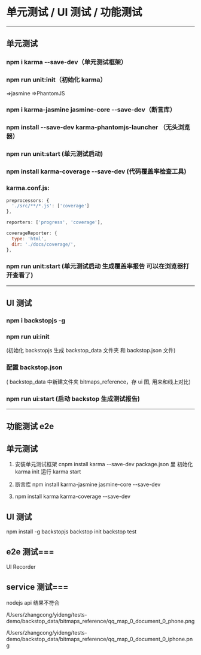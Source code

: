 # 单元测试 / UI 测试 / 功能测试

---

## 单元测试

### npm i karma --save-dev（单元测试框架）

### npm run unit:init（初始化 karma）

=>jasmine
=>PhantomJS

### npm i karma-jasmine jasmine-core --save-dev（断言库）

### npm install --save-dev karma-phantomjs-launcher （无头浏览器）

### npm run unit:start (单元测试启动)

### npm install karma-coverage --save-dev (代码覆盖率检查工具)

### karma.conf.js:

```js
preprocessors: {
  './src/**/*.js': ['coverage']
},

reporters: ['progress', 'coverage'],

coverageReporter: {
  type: 'html',
  dir: './docs/coverage/',
},
```

### npm run unit:start (单元测试启动 生成覆盖率报告 可以在浏览器打开查看了)

---

## UI 测试

### npm i backstopjs -g

### npm run ui:init

(初始化 backstopjs 生成 backstop_data 文件夹 和 backstop.json 文件)

### 配置 backstop.json

( backstop_data 中新建文件夹 bitmaps_reference，存 ui 图, 用来和线上对比)

### npm run ui:start (启动 backstop 生成测试报告)

---

## 功能测试 e2e

## 单元测试

1. 安装单元测试框架
   cnpm install karma --save-dev
   package.json 里
   初始化 karma init
   运行 karma start

2. 断言库
   npm install karma-jasmine jasmine-core --save-dev

3. npm install karma karma-coverage --save-dev

## UI 测试

npm install -g backstopjs
backstop init
backstop test

## e2e 测试===

UI Recorder

## service 测试===

nodejs api 结果不符合

/Users/zhangcong/yideng/tests-demo/backstop_data/bitmaps_reference/qq_map_0_document_0_phone.png

/Users/zhangcong/yideng/tests-demo/backstop_data/bitmaps_reference/qq_map_0_document_0_iphone.png
